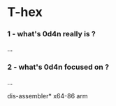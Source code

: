 # T-hex


### 1 - what's 0d4n really is ?
 ...




### 2 - what's 0d4n focused on ?
 ...


































dis-assembler*
x64-86 arm 




